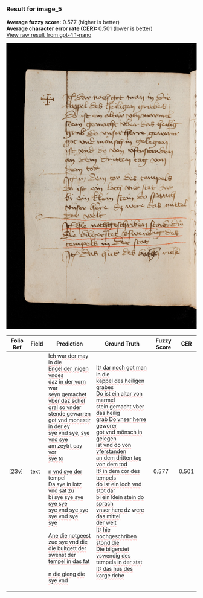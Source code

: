### Result for image_5
**Average fuzzy score:** 0.577 (higher is better)<br>**Average character error rate (CER):** 0.501 (lower is better)<br>[View raw result from gpt-4.1-nano](https://github.com/RISE-UNIBAS/humanities_data_benchmark/blob/main/results/2025-10-24/T0278/request_T0278_image_5.json)

<img src="https://github.com/RISE-UNIBAS/humanities_data_benchmark/blob/main/benchmarks/medieval_manuscripts/images/image_5.jpg?raw=true" alt="image_5" width="800px">

<style>
.diff { text-decoration: underline; text-decoration-color: #ffcccc; text-decoration-style: wavy; }
</style>

| Folio Ref | Field | Prediction | Ground Truth | Fuzzy Score | CER |
|-----------|-------|------------|--------------|-------------|-----|
| [23v] | text | I<span class="diff">ch </span>w<span class="diff">ar der may in die<br>Engel der jnigen vndes<br>da</span>z <span class="diff">in der vorn </span>w<span class="diff">ar<br>seyn gemachet vber daz schel<br>gral so vnder stende ge</span>w<span class="diff">arren<br>got vnd monestir in der ey<br>sye vnd sye, sye vnd sye<br>am zeytrt cay vor<br>sye to<br><br>n vnd sye der</span> tempel<span class="diff"><br>Da sye in lotz vnd sat z</span>u<span class="diff"><br>bi sye sye sye sye sye<br>sye vnd sye sye sye vnd sye<br>sye<br><br>Ane die notgeest zuo sye vnd die<br>die bultgett der swenst der<br>tempel in das fat<br><br>n die gieng die sye vnd<br><br></span> | I<span class="diff">tꝰ dar noch got man in die<br> kappel des heiligen grabes<br> Do ist ein altar von marmel<br> stein gemacht vber das heilig<br> grab Do vnser herre ge</span>w<span class="diff">orer<br> got vnd mönsch in gelegen<br> ist vnd do von vferstanden<br> an dem dritten tag von dem tod<br> Itꝰ in dem cor des tempels<br> do ist ein loch vnd stot dar<br> bi ein klein stein do sprach<br> vnser here d</span>z w<span class="diff">ere das mittel<br> der </span>w<span class="diff">elt<br> Itꝰ hie nochgeschriben stond die<br> Die bilgerstet vswendig des<br></span> tempel<span class="diff">s in der stat<br> Itꝰ das h</span>u<span class="diff">s des karge riche</span> | 0.577 | 0.501 |
